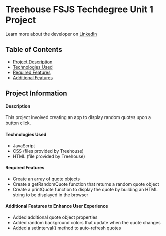 # Treehouse FSJS Techdegree Unit 1 Project

Learn more about the developer on [LinkedIn](https://www.linkedin.com/in/desiree-morimoto-9470481b0/)

## Table of Contents
- [Project Description](#overview)
- [Technologies Used](#technologiesused)
- [Required Features](#requiredfeatures)
- [Additional Features](#extrafeatures)

## Project Information

#### <a name="overview"></a>Description
This project involved creating an app to display random quotes upon a button click.

#### <a name="technologiesused"></a>Technologies Used
- JavaScript
- CSS (files provided by Treehouse)
- HTML (file provided by Treehouse)

#### <a name="requiredfeatures"></a>Required Features
- Create an array of quote objects
- Create a getRandomQuote function that returns a random quote object
- Create a printQuote function to display the quote by building an HTML string to be displayed in the browser



#### <a name="extrafeatures"></a>Additional Features to Enhance User Experience
- Added additional quote object properties
- Added random background colors that update when the quote changes
- Added a setInterval() method to auto-refresh quotes